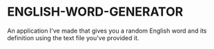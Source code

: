 # ENGLISH-WORD-GENERATOR
An application I've made that gives you a random English word and its definition using the text file you've provided it. 
